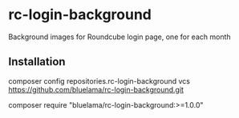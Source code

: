 # rc-login-background
Background images for Roundcube login page, one for each month

## Installation
composer config repositories.rc-login-background vcs https://github.com/bluelama/rc-login-background.git

composer require "bluelama/rc-login-background:>=1.0.0"

